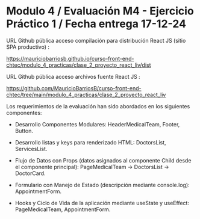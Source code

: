 # Modulo 4 /  Evaluación M4 - Ejercicio Práctico 1 / Fecha entrega 17-12-24

URL Github pública acceso compilación para distribución React JS (sitio SPA productivo) :

https://mauriciobarriosb.github.io/curso-front-end-chtec/modulo_4_practicas/clase_2_proyecto_react_liv/dist

URL Github pública acceso archivos fuente React JS :

https://github.com/MauricioBarriosB/curso-front-end-chtec/tree/main/modulo_4_practicas/clase_2_proyecto_react_liv

Los requerimientos de la evaluación han sido abordados en los siguientes componentes: 

* Desarrollo Componentes Modulares: HeaderMedicalTeam, Footer, Button.

* Desarrollo listas y keys para renderizado HTML: DoctorsList, ServicesList.

* Flujo de Datos con Props (datos asignados al componente Child desde el componente principal): 
  PageMedicalTeam -> DoctorsList -> DoctorCard.

* Formulario con Manejo de Estado (descripción mediante console.log): AppointmentForm.

* Hooks y Ciclo de Vida de la aplicación mediante useState y useEffect: PageMedicalTeam, AppointmentForm.


